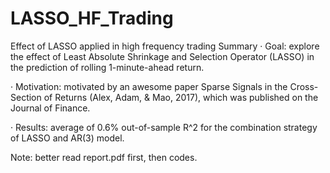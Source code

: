 # LASSO_HF_Trading
Effect of LASSO applied in high frequency trading
Summary
· Goal: explore the effect of Least Absolute Shrinkage and Selection Operator (LASSO) in the prediction of rolling 1-minute-ahead return.

· Motivation: motivated by an awesome paper Sparse Signals in the Cross-Section of Returns (Alex, Adam, & Mao, 2017), which was published on the Journal of Finance.

· Results: average of 0.6% out-of-sample R^2 for the combination strategy of LASSO and AR(3) model.

Note: better read report.pdf first, then codes.
